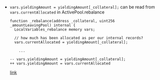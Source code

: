 - `vars.yieldingAmount = yieldingAmount[_collateral];` can be read from `vars.currentAllocated` in ActivePool.rebalance
    
    ```solidity
    function _rebalance(address _collateral, uint256 _amountLeavingPool) internal {
      LocalVariables_rebalance memory vars;
    
      // how much has been allocated as per our internal records?
      vars.currentAllocated = yieldingAmount[_collateral];
      
    	...
    
    -- vars.yieldingAmount = yieldingAmount[_collateral];
    ++ vars.yieldingAmount = vars.currentAllocated
    ```
    
    [link](https://github.com/code-423n4/2023-02-ethos/blob/main/Ethos-Core/contracts/ActivePool.sol/#L263)